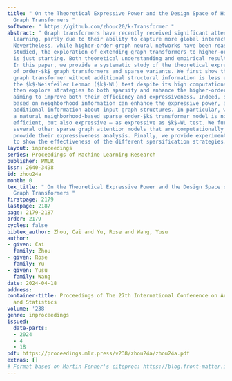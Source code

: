 ```yaml
---
title: " On the Theoretical Expressive Power and the Design Space of Higher-Order
  Graph Transformers "
software: " https://github.com/zhouc20/k-Transformer "
abstract: " Graph transformers have recently received significant attention in graph
  learning, partly due to their ability to capture more global interaction via self-attention.
  Nevertheless, while higher-order graph neural networks have been reasonably well
  studied, the exploration of extending graph transformers to higher-order variants
  is just starting. Both theoretical understanding and empirical results are limited.
  In this paper, we provide a systematic study of the theoretical expressive power
  of order-$k$ graph transformers and sparse variants. We first show that, an order-$k$
  graph transformer without additional structural information is less expressive than
  the $k$-Weisfeiler Lehman ($k$-WL) test despite its high computational cost. We
  then explore strategies to both sparsify and enhance the higher-order graph transformers,
  aiming to improve both their efficiency and expressiveness. Indeed, sparsification
  based on neighborhood information can enhance the expressive power, as it provides
  additional information about input graph structures. In particular, we show that
  a natural neighborhood-based sparse order-$k$ transformer model is not only computationally
  efficient, but also expressive – as expressive as $k$-WL test. We further study
  several other sparse graph attention models that are computationally efficient and
  provide their expressiveness analysis. Finally, we provide experimental results
  to show the effectiveness of the different sparsification strategies. "
layout: inproceedings
series: Proceedings of Machine Learning Research
publisher: PMLR
issn: 2640-3498
id: zhou24a
month: 0
tex_title: " On the Theoretical Expressive Power and the Design Space of Higher-Order
  Graph Transformers "
firstpage: 2179
lastpage: 2187
page: 2179-2187
order: 2179
cycles: false
bibtex_author: Zhou, Cai and Yu, Rose and Wang, Yusu
author:
- given: Cai
  family: Zhou
- given: Rose
  family: Yu
- given: Yusu
  family: Wang
date: 2024-04-18
address:
container-title: Proceedings of The 27th International Conference on Artificial Intelligence
  and Statistics
volume: '238'
genre: inproceedings
issued:
  date-parts:
  - 2024
  - 4
  - 18
pdf: https://proceedings.mlr.press/v238/zhou24a/zhou24a.pdf
extras: []
# Format based on Martin Fenner's citeproc: https://blog.front-matter.io/posts/citeproc-yaml-for-bibliographies/
---
```

